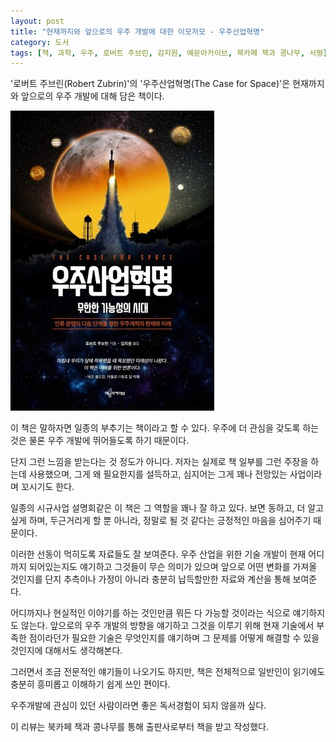 ```yaml
---
layout: post
title: "현재까지와 앞으로의 우주 개발에 대한 이모저모 - 우주산업혁명"
category: 도서
tags: [책, 과학, 우주, 로버트 주브린, 김지원, 예문아카이브, 북카페 책과 콩나무, 서평]
---
```


'로버트 주브린(Robert Zubrin)'의
'우주산업혁명(The Case for Space)'은
현재까지와 앞으로의 우주 개발에 대해 담은 책이다.

<!--
우주산업혁명: 무한한 가능성의 시대 - 인류 문명의 다음 단계를 향한 우주개척의 현재와 미래
The Case for Space: How the Revolution in Spaceflight Opens Up a Future of Limitless Possibility
-->

![표지](/images/the-case-for-space-book-h480.jpg)

이 책은 말하자면 일종의 부추기는 책이라고 할 수 있다.
우주에 더 관심을 갖도록 하는 것은 물론 우주 개발에 뛰어들도록 하기 때문이다.

단지 그런 느낌을 받는다는 것 정도가 아니다.
저자는 실제로 책 일부를 그런 주장을 하는데 사용했으며,
그게 왜 필요한지를 설득하고,
심지어는 그게 꽤나 전망있는 사업이라며 꼬시기도 한다.

일종의 시규사업 설명회같은 이 책은 그 역할을 꽤나 잘 하고 있다.
보면 동하고,
더 알고싶게 하며,
두근거리게 할 뿐 아니라,
정말로 될 것 같다는 긍정적인 마음을 심어주기 때문이다.

이러한 선동이 먹히도록 자료들도 잘 보여준다.
우주 산업을 위한 기술 개발이 현재 어디까지 되어있는지도 얘기하고
그것들이 무슨 의미가 있으며
앞으로 어떤 변화를 가져올 것인지를
단지 추측이나 가정이 아니라 충분히 납득할만한 자료와 계산을 통해 보여준다.

어디까지나 현실적인 이야기를 하는 것인만큼
뭐든 다 가능할 것이라는 식으로 얘기하지도 않는다.
앞으로의 우주 개발의 방향을 얘기하고
그것을 이루기 위해 현재 기술에서 부족한 점이라던가
필요한 기술은 무엇인지를 얘기하며
그 문제를 어떻게 해결할 수 있을 것인지에 대해서도 생각해본다.

그러면서 조금 전문적인 얘기들이 나오기도 하지만,
책은 전체적으로 일반인이 읽기에도 충분히 흥미롭고 이해하기 쉽게 쓰인 편이다.

우주개발에 관심이 있던 사람이라면 좋은 독서경험이 되지 않을까 싶다.



<div class="im im-info">
이 리뷰는 북카페 책과 콩나무를 통해 출판사로부터 책을 받고 작성했다.
</div>
